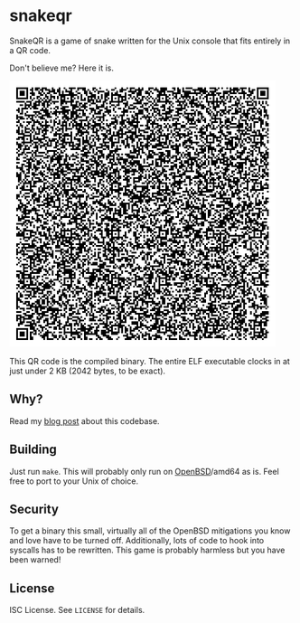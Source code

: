 snakeqr
=======
SnakeQR is a game of snake written for the Unix console that fits entirely in a QR code.

Don't believe me?
Here it is.

![SnakeQR as a QR code](snakeqr.png)

This QR code is the compiled binary.
The entire ELF executable clocks in at just under 2 KB (2042 bytes, to be exact).

Why?
----
Read my
[blog post](https://briancallahan.net/blog/20200803.html)
about this codebase.

Building
--------
Just run `make`.
This will probably only run on
[OpenBSD](https://www.openbsd.org)/amd64
as is.
Feel free to port to your Unix of choice.

Security
--------
To get a binary this small, virtually all of the OpenBSD mitigations you know and love have to be turned off.
Additionally, lots of code to hook into syscalls has to be rewritten.
This game is probably harmless but you have been warned!

License
-------
ISC License.
See `LICENSE` for details.
